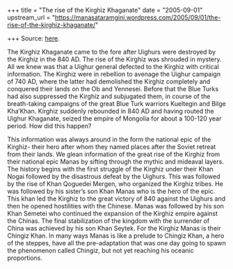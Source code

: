 +++
title = "The rise of the Kirghiz Khaganate"
date = "2005-09-01"
upstream_url = "https://manasataramgini.wordpress.com/2005/09/01/the-rise-of-the-kirghiz-khaganate/"

+++
Source: [here](https://manasataramgini.wordpress.com/2005/09/01/the-rise-of-the-kirghiz-khaganate/).

The Kirghiz Khaganate came to the fore after Uighurs were destroyed by
the Kirghiz in the 840 AD. The rise of the Kirghiz was shrouded in
mystery. All we knew was that a Uighur general defected to the Kirghiz
with critical information. The Kirghiz were in rebellion to avenage the
Uighur campaign of 740 AD, where the latter had demolished the Kirghiz
completely and conquered their lands on the Ob and Yennesei. Before that
the Blue Turks had also suppressed the Kirghiz and subjugated them, in
course of the breath-taking campaigns of the great Blue Turk warriors
Kueltegin and Bilge Kha’Khan. Kirghiz suddenly rebounded in 840 AD and
having routed the Uighur Khaganate, seized the empire of Mongolia for
about a 100-120 year period. How did this happen?

This information was always around in the form the national epic of the
Kirghiz- their hero after whom they named places after the Soviet
retreat from their lands. We glean information of the great rise of the
Kirghiz from their national epic Manas by sifting through the mythic and
mideaval layers. The history begins with the first struggle of the
Kirghiz under their Khan Nogai followed by the disastrous defeat by the
Uighurs. This was followed by the rise of Khan Qoguedei Mergen, who
organized the Kirghiz tribes. He was followed by his sister’s son Khan
Manas who is the hero of the epic. This khan led the Kirghiz to the
great victory of 840 against the Uighurs and then he opened hostilities
with the Chinese. Manas was followed by his son Khan Semetei who
continued the expansion of the Kirghiz empire against the Chinas. The
final stabilization of the kingdom with the surrender of China was
achieved by his son Khan Seytek. For the Kirghiz Manas is their Chingiz
Khan. In many ways Manas is like a prelude to Chingiz Khan, a hero of
the steppes, have all the pre-adaptation that was one day going to spawn
the phenomenon called Chingiz, but not yet reaching his oceanic
proportions.

